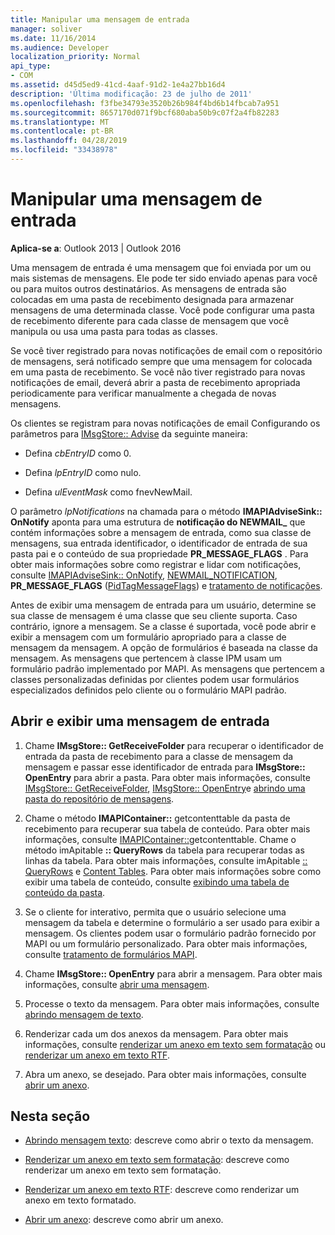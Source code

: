 ```yaml
---
title: Manipular uma mensagem de entrada
manager: soliver
ms.date: 11/16/2014
ms.audience: Developer
localization_priority: Normal
api_type:
- COM
ms.assetid: d45d5ed9-41cd-4aaf-91d2-1e4a27bb16d4
description: 'Última modificação: 23 de julho de 2011'
ms.openlocfilehash: f3fbe34793e3520b26b984f4bd6b14fbcab7a951
ms.sourcegitcommit: 8657170d071f9bcf680aba50b9c07f2a4fb82283
ms.translationtype: MT
ms.contentlocale: pt-BR
ms.lasthandoff: 04/28/2019
ms.locfileid: "33438978"
---
```

# <a name="handling-an-incoming-message"></a>Manipular uma mensagem de entrada

**Aplica-se a**: Outlook 2013 | Outlook 2016 
  
Uma mensagem de entrada é uma mensagem que foi enviada por um ou mais sistemas de mensagens. Ele pode ter sido enviado apenas para você ou para muitos outros destinatários. As mensagens de entrada são colocadas em uma pasta de recebimento designada para armazenar mensagens de uma determinada classe. Você pode configurar uma pasta de recebimento diferente para cada classe de mensagem que você manipula ou usa uma pasta para todas as classes.
  
Se você tiver registrado para novas notificações de email com o repositório de mensagens, será notificado sempre que uma mensagem for colocada em uma pasta de recebimento. Se você não tiver registrado para novas notificações de email, deverá abrir a pasta de recebimento apropriada periodicamente para verificar manualmente a chegada de novas mensagens.
  
Os clientes se registram para novas notificações de email Configurando os parâmetros para [IMsgStore:: Advise](imsgstore-advise.md) da seguinte maneira: 
  
- Defina _cbEntryID_ como 0. 
    
- Defina _lpEntryID_ como nulo. 
    
- Defina _ulEventMask_ como fnevNewMail. 
    
O parâmetro _lpNotifications_ na chamada para o método **IMAPIAdviseSink:: OnNotify** aponta para uma estrutura de **notificação do NEWMAIL\_** que contém informações sobre a mensagem de entrada, como sua classe de mensagens, sua entrada identificador, o identificador de entrada de sua pasta pai e o conteúdo de sua propriedade **PR_MESSAGE_FLAGS** . Para obter mais informações sobre como registrar e lidar com notificações, consulte [IMAPIAdviseSink:: OnNotify](imapiadvisesink-onnotify.md), [NEWMAIL_NOTIFICATION](newmail_notification.md), **PR_MESSAGE_FLAGS** ([PidTagMessageFlags](pidtagmessageflags-canonical-property.md)) e [tratamento de notificações](handling-notifications.md). 
  
Antes de exibir uma mensagem de entrada para um usuário, determine se sua classe de mensagem é uma classe que seu cliente suporta. Caso contrário, ignore a mensagem. Se a classe é suportada, você pode abrir e exibir a mensagem com um formulário apropriado para a classe de mensagem da mensagem. A opção de formulários é baseada na classe da mensagem. As mensagens que pertencem à classe IPM usam um formulário padrão implementado por MAPI. As mensagens que pertencem a classes personalizadas definidas por clientes podem usar formulários especializados definidos pelo cliente ou o formulário MAPI padrão.
  
## <a name="open-and-display-an-incoming-message"></a>Abrir e exibir uma mensagem de entrada
  
1. Chame **IMsgStore:: GetReceiveFolder** para recuperar o identificador de entrada da pasta de recebimento para a classe de mensagem da mensagem e passar esse identificador de entrada para **IMsgStore:: OpenEntry** para abrir a pasta. Para obter mais informações, consulte [IMsgStore:: GetReceiveFolder](imsgstore-getreceivefolder.md), [IMsgStore:: OpenEntry](imsgstore-openentry.md)e [abrindo uma pasta do repositório de mensagens](opening-a-message-store-folder.md).
    
2. Chame o método **IMAPIContainer::** getcontenttable da pasta de recebimento para recuperar sua tabela de conteúdo. Para obter mais informações, consulte [IMAPIContainer::](imapicontainer-getcontentstable.md)getcontenttable. Chame o método imApitable **:: QueryRows** da tabela para recuperar todas as linhas da tabela. Para obter mais informações, consulte imApitable [:: QueryRows](imapitable-queryrows.md) e [Content Tables](contents-tables.md). Para obter mais informações sobre como exibir uma tabela de conteúdo, consulte [exibindo uma tabela de conteúdo da pasta](displaying-a-folder-contents-table.md).
    
3. Se o cliente for interativo, permita que o usuário selecione uma mensagem da tabela e determine o formulário a ser usado para exibir a mensagem. Os clientes podem usar o formulário padrão fornecido por MAPI ou um formulário personalizado. Para obter mais informações, consulte [tratamento de formulários MAPI](handling-mapi-forms.md).
    
4. Chame **IMsgStore:: OpenEntry** para abrir a mensagem. Para obter mais informações, consulte [abrir uma mensagem](opening-a-message.md).
    
5. Processe o texto da mensagem. Para obter mais informações, consulte [abrindo mensagem de texto](opening-message-text.md).
    
6. Renderizar cada um dos anexos da mensagem. Para obter mais informações, consulte [renderizar um anexo em texto sem formatação](rendering-an-attachment-in-plain-text.md) ou [renderizar um anexo em texto RTF](rendering-an-attachment-in-rtf-text.md).
    
7. Abra um anexo, se desejado. Para obter mais informações, consulte [abrir um anexo](opening-an-attachment.md).
    
## <a name="in-this-section"></a>Nesta seção

- [Abrindo mensagem texto](opening-message-text.md): descreve como abrir o texto da mensagem.
    
- [Renderizar um anexo em texto sem formatação](rendering-an-attachment-in-plain-text.md): descreve como renderizar um anexo em texto sem formatação.
    
- [Renderizar um anexo em texto RTF](rendering-an-attachment-in-rtf-text.md): descreve como renderizar um anexo em texto formatado.
    
- [Abrir um anexo](opening-an-attachment.md): descreve como abrir um anexo.
    

